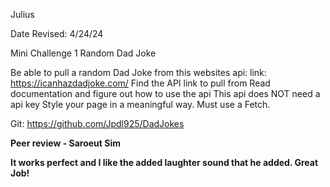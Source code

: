 Julius

 Date Revised: 4/24/24

Mini Challenge 1 Random Dad Joke

Be able to pull a random Dad Joke from this websites api: link: https://icanhazdadjoke.com/
Find the API link to pull from
Read documentation and figure out how to use the api
This api does NOT need a api key
Style your page in a meaningful way. 
Must use a Fetch.


Git:
https://github.com/Jpdl925/DadJokes


<strong> Peer review - 
Saroeut Sim

It works perfect and I like the added laughter sound that he added. Great Job!
</strong> 
